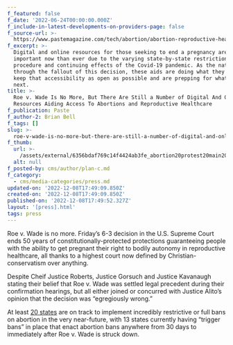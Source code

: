 ```yaml
---
f_featured: false
f_date: '2022-06-24T00:00:00.000Z'
f_include-in-latest-developments-on-providers-page: false
f_source-url: >-
  https://www.pastemagazine.com/tech/abortion/abortion-reproductive-health-roe-v-wade-supreme-co/
f_excerpt: >-
  Digital and online resources for those seeking to end a pregnancy are more
  important now than ever due to the varying state-by-state restrictions on the
  procedure and continuing effects of the Covid-19 pandemic. As the nation sifts
  through the fallout of this decision, these aids are doing what they can to
  keep that accessibility as open as possible and are prepping for what comes
  next.
title: >-
  Roe v. Wade Is No More, But There Are Still a Number of Digital And Online
  Resources Aiding Access To Abortions and Reproductive Healthcare
f_publication: Paste
f_author-2: Brian Bell
f_tags: []
slug: >-
  roe-v-wade-is-no-more-but-there-are-still-a-number-of-digital-and-online-resources-aiding-access-to-abortions-and-reproductive-healthcare
f_thumb:
  url: >-
    /assets/external/6356bdaf769c14f4424ab3fe_abortion20protest20main20by20araya20doheny20filmmagic.jpeg
  alt: null
f_posted-by: cms/author/plan-c.md
f_category:
  - cms/media-categories/press.md
updated-on: '2022-12-08T17:49:09.850Z'
created-on: '2022-12-08T17:49:09.850Z'
published-on: '2022-12-08T17:49:52.327Z'
layout: '[press].html'
tags: press
---
```


Roe v. Wade is no more. Friday’s 6-3 decision in the U.S. Supreme Court ends 50 years of constitutionally-protected protections guaranteeing people with the ability to get pregnant their right to bodily autonomy in reproductive healthcare, all thanks to a highest court now defined by Christian-conservatism over anything.

Despite Cheif Justice Roberts, Justice Gorsuch and Justice Kavanaugh stating their belief that Roe v. Wade was settled legal precedent during their confirmation hearings, but all either joined or concurred with Justice Alito’s opinion that the decision was “egregiously wrong.”

At least [20 states](https://www.washingtonpost.com/politics/2022/06/24/abortion-state-laws-criminalization-roe/) are on track to implement incredibly restrictive or full bans on abortion in the very near-future, with 13 states currently having “trigger bans” in place that enact abortion bans anywhere from 30 days to immediately after Roe v. Wade is struck down.
